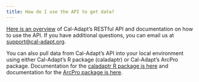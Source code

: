```yaml
---
title: How do I use the API to get data?
---
```


[Here is an overview](https://berkeley-gif.github.io/caladapt-docs/) of Cal-Adapt’s RESTful API and documentation on how to use the API. If you have additional questions, you can email us at <support@cal-adapt.org>.

You can also pull data from Cal-Adapt’s API into your local environment using either Cal-Adapt’s R package (caladaptr) or Cal-Adapt’s ArcPro package. Documentation for the [caladaptr R package is here](https://ucanr-igis.github.io/caladaptr/) and documentation for the [ArcPro package is here](https://ucanr-igis.github.io/caladapt-py/).
